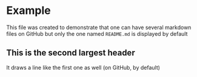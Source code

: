# Example
This file was created to demonstrate that one can have several markdown files on GitHub but only the one named `README.md` is displayed by default

## This is the second largest header
It draws a line like the first one as well (on GitHub, by default)

